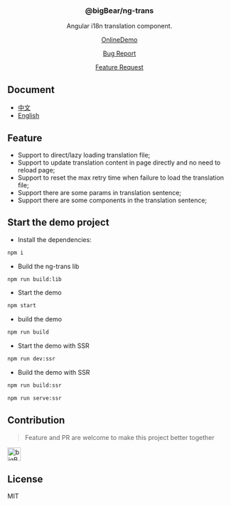 <div align="center">

### @bigBear/ng-trans

Angular i18n translation component.

[OnlineDemo](https://bigBear713.github.io/ng-translation/)

[Bug Report](https://github.com/bigBear713/ng-translation/issues)

[Feature Request](https://github.com/bigBear713/ng-translation/issues)

</div>

## Document
- [中文](./projects/ng-translation/README.md "中文文档")
- [English](./projects/ng-translation/README.en.md "English Document")


## Feature
- Support to direct/lazy loading translation file;
- Support to update translation content in page directly and no need to reload page;
- Support to reset the max retry time when failure to load the translation file;
- Support there are some params in translation sentence;
- Support there are some components in the translation sentence;

## Start the demo project
- Install the dependencies:
```bash
npm i
```

- Build the ng-trans lib
```bash
npm run build:lib
```

- Start the demo
```bash
npm start
```

- build the demo
```bash
npm run build
```

- Start the demo with SSR
```bash
npm run dev:ssr
```

- Build the demo with SSR
```bash
npm run build:ssr

npm run serve:ssr
```
## Contribution
> Feature and PR are welcome to make this project better together

<a href="https://github.com/bigBear713" target="_blank"><img src="https://avatars.githubusercontent.com/u/12368900?v=4" alt="bigBear713" width="30px" height="30px"></a>

## License
MIT
